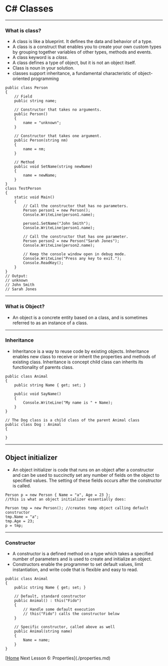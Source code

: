 # C# Classes
---
### What is class?
* A class is like a blueprint. It defines the data and behavior of a type.
* A class is a construct that enables you to create your own custom types by grouping together variables of other types, methods and events.
* A class keyword is a _class_.
* A class defines a type of object, but it is not an object itself.
* Class is noun in your solution.
* classes support inheritance, a fundamental characteristic of object-oriented programming


```
public class Person
{
    // Field
    public string name;

    // Constructor that takes no arguments.
    public Person()
    {
        name = "unknown";
    }

    // Constructor that takes one argument.
    public Person(string nm)
    {
        name = nm;
    }

    // Method
    public void SetName(string newName)
    {
        name = newName;
    }
}
class TestPerson
{
    static void Main()
    {
        // Call the constructor that has no parameters.
        Person person1 = new Person();
        Console.WriteLine(person1.name);

        person1.SetName("John Smith");
        Console.WriteLine(person1.name);

        // Call the constructor that has one parameter.
        Person person2 = new Person("Sarah Jones");
        Console.WriteLine(person2.name);

        // Keep the console window open in debug mode.
        Console.WriteLine("Press any key to exit.");
        Console.ReadKey();
    }
}
// Output:
// unknown
// John Smith
// Sarah Jones

```
---
### What is Object?

* An object is a concrete entity based on a class, and is sometimes referred to as an instance of a class.

---

### Inheritance
* Inheritance is a way to reuse code by existing objects. Inheritance enables new class to receive or inherit the properties and methods of existing class. Inheritance is concept child class can inherits  its functionality of parents class.
```
public class Animal
{
    public string Name { get; set; }

    public void SayName()
    {
        Console.WriteLine("My name is " + Name);
    }
}

// The Dog class is a child class of the parent Animal class
public class Dog : Animal
{

}
```
---
## Object initializer
* An object initializer is code that runs on an object after a constructor and can be used to succinctly set any number of fields on the object to specified values. The setting of these fields occurs after the constructor is called.

```
Person p = new Person { Name = "a", Age = 23 };
//this is what an object initializer essentially does:

Person tmp = new Person(); //creates temp object calling default constructor
tmp.Name = "a";
tmp.Age = 23;
p = tmp;
```
---

### Constructor
* A constructor is a defined method on a type which takes a specified number of parameters and is used to create and initialize an object.
*  Constructors enable the programmer to set default values, limit instantiation, and write code that is flexible and easy to read.

```
public class Animal
{
    public string Name { get; set; }

    // Default, standard constructor
    public Animal() : this("Fido")
    {
        // Handle some default execution
        // this("Fido") calls the constructor below
    }

    // Specific constructor, called above as well
    public Animal(string name)
    {
        Name = name;
    }
}
```

[[Home](./README.md)                               Next Lesson 6: Properties](./properties.md)
